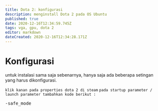 ```yaml
---
title: Dota 2: konfigurasi
description: menginstall Dota 2 pada OS Ubuntu
published: true
date: 2020-12-16T12:34:59.745Z
tags: vga, gpu, dota 2
editor: markdown
dateCreated: 2020-12-16T12:34:28.171Z
---
```


# Konfigurasi
untuk instalasi sama saja sebenarnya, hanya saja ada beberapa setingan yang harus dikonfigurasi.

`klik kanan pada properties dota 2 di steam` 
`pada startup parameter / launch parameter tambahkan kode berikut :`

<kbd>-safe_mode</kbd>